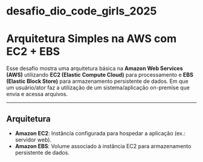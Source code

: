 # desafio_dio_code_girls_2025

# Arquitetura Simples na AWS com EC2 + EBS

Esse desafio mostra uma arquitetura básica na **Amazon Web Services (AWS)** utilizando **EC2 (Elastic Compute Cloud)** para processamento e **EBS (Elastic Block Store)** para armazenamento persistente de dados. Em que um usuário/ator faz a utilização de um sistema/aplicação on-premise que envia e acessa arquivos.

---

## Arquitetura

- **Amazon EC2**: Instância configurada para hospedar a aplicação (ex.: servidor web).
- **Amazon EBS**: Volume associado à instância EC2 para armazenamento persistente de dados.
